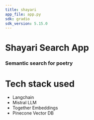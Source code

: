 ```yaml
---
title: shayari
app_file: app.py
sdk: gradio
sdk_version: 5.15.0
---
```

# Shayari Search App
### Semantic search for poetry

# Tech stack used
- Langchain
- Mistral LLM
- Together Embeddings
- Pinecone Vector DB